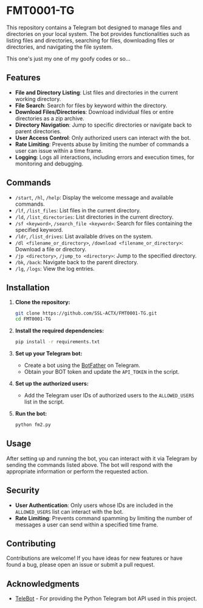 
# FMT0001-TG

This repository contains a Telegram bot designed to manage files and directories on your local system. The bot provides functionalities such as listing files and directories, searching for files, downloading files or directories, and navigating the file system.

This one's just my one of my goofy codes or so... 

## Features

- **File and Directory Listing**: List files and directories in the current working directory.
- **File Search**: Search for files by keyword within the directory.
- **Download Files/Directories**: Download individual files or entire directories as a zip archive.
- **Directory Navigation**: Jump to specific directories or navigate back to parent directories.
- **User Access Control**: Only authorized users can interact with the bot.
- **Rate Limiting**: Prevents abuse by limiting the number of commands a user can issue within a time frame.
- **Logging**: Logs all interactions, including errors and execution times, for monitoring and debugging.

## Commands

- `/start`, `/hl`, `/help`: Display the welcome message and available commands.
- `/lf`, `/list_files`: List files in the current directory.
- `/ld`, `/list_directories`: List directories in the current directory.
- `/sf <keyword>`, `/search_file <keyword>`: Search for files containing the specified keyword.
- `/ldr`, `/list_drives`: List available drives on the system.
- `/dl <filename_or_directory>`, `/download <filename_or_directory>`: Download a file or directory.
- `/jp <directory>`, `/jump_to <directory>`: Jump to the specified directory.
- `/bk`, `/back`: Navigate back to the parent directory.
- `/lg`, `/logs`: View the log entries.

## Installation

1. **Clone the repository:**

   ```bash
   git clone https://github.com/SSL-ACTX/FMT0001-TG.git
   cd FMT0001-TG
   ```

2. **Install the required dependencies:**

   ```bash
   pip install -r requirements.txt
   ```

3. **Set up your Telegram bot:**

   - Create a bot using the [BotFather](https://core.telegram.org/bots#botfather) on Telegram.
   - Obtain your BOT token and update the `API_TOKEN` in the script.

4. **Set up the authorized users:**

   - Add the Telegram user IDs of authorized users to the `ALLOWED_USERS` list in the script.

5. **Run the bot:**

   ```bash
   python fm2.py
   ```

## Usage

After setting up and running the bot, you can interact with it via Telegram by sending the commands listed above. The bot will respond with the appropriate information or perform the requested action.

## Security

- **User Authentication**: Only users whose IDs are included in the `ALLOWED_USERS` list can interact with the bot.
- **Rate Limiting**: Prevents command spamming by limiting the number of messages a user can send within a specified time frame.

## Contributing

Contributions are welcome! If you have ideas for new features or have found a bug, please open an issue or submit a pull request.

## Acknowledgments

- [TeleBot](https://github.com/eternnoir/pyTelegramBotAPI) - For providing the Python Telegram bot API used in this project.
